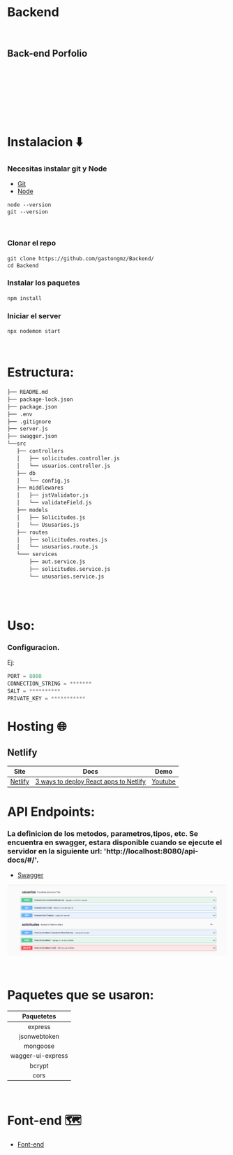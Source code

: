 # Backend  

<p align="center">
<img src="https://raw.githubusercontent.com/PhantomScript/asset-container/b26b0ebaaa13bec7fac796ee0b8296676df6ee0b/developer-portfolio/website.svg" alt="" width="450px"/>
</p>

## Back-end Porfolio

<br />

<br /><br />

<br /> <br />

# Instalacion :arrow_down:
### Necesitas instalar git y Node

- [Git](https://git-scm.com/downloads)
- [Node](https://nodejs.org/en/download/)

```
node --version
git --version
```

<br />

### Clonar el repo
```
git clone https://github.com/gastongmz/Backend/
cd Backend
```
### Instalar los paquetes
```
npm install
```
### Iniciar el server
```
npx nodemon start
```

<br />

# Estructura:

```bash
├── README.md  
├── package-lock.json
├── package.json     
├── .env
├── .gitignore
├── server.js
├── swagger.json
└──src   
   ├── controllers
   │   ├── solicitudes.controller.js         
   │   └── usuarios.controller.js   
   ├── db
   │   └── config.js
   ├── middlewares
   │   ├── jstValidator.js  
   │   └── validateField.js
   ├── models
   │   ├── Solicitudes.js
   │   └── Ususarios.js
   ├── routes
   │   ├── solicitudes.routes.js
   │   └── ususarios.route.js
   └─── services
       ├── aut.service.js
       ├── solicitudes.service.js
       └── ususarios.service.js
   

```
<br />

# Uso:
### Configuracion.

Ej:
```javascript
PORT = 8080
CONNECTION_STRING = *******
SALT = **********
PRIVATE_KEY = ***********


```
# Hosting :globe_with_meridians:
## Netlify
| Site   | Docs  | Demo  |
| :-------------: |:-------------: |:-------------: |
| [Netlify](https://www.netlify.com/) | [3 ways to deploy React apps to Netlify](https://blog.logrocket.com/3-ways-to-deploy-react-apps-to-netlify/) | [Youtube](https://www.youtube.com/watch?v=sGBdp9r2GSg) |


# API Endpoints:
### La definicion de los metodos, parametros,tipos, etc. Se encuentra en swagger, estara disponible cuando se ejecute el servidor en la siguiente url: 'http://localhost:8080/api-docs/#/'. 
- [Swagger](http://localhost:8080/api-docs/#/)
<p align="center">
<img src="https://github.com/gastongmz/Backend/blob/main/asset/swagger.png" alt="" width="650px"/>
</p>

<br />

# Paquetes que se usaron:

| Paquetetes  |
| :-------------: |
| express  |
| jsonwebtoken  |
| mongoose |
| wagger-ui-express |
| bcrypt  |
| cors |


<br />

# Font-end :world_map:
- [Font-end](https://github.com/gastongmz/Porfolio)



<br />
